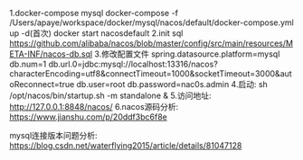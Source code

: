 1.docker-compose mysql
    docker-compose -f /Users/apaye/workspace/docker/mysql/nacos/default/docker-compose.yml up -d(首次)
    docker start nacosdefault
2.init sql
    https://github.com/alibaba/nacos/blob/master/config/src/main/resources/META-INF/nacos-db.sql
3.修改配置文件
spring.datasource.platform=mysql
db.num=1
db.url.0=jdbc:mysql://localhost:13316/nacos?characterEncoding=utf8&connectTimeout=1000&socketTimeout=3000&autoReconnect=true
db.user=root
db.password=nac0s.admin
4.启动: sh /opt/nacos/bin/startup.sh -m standalone &
5.访问地址: http://127.0.0.1:8848/nacos/
6.nacos源码分析: https://www.jianshu.com/p/20ddf3bc6f8e

mysql连接版本问题分析: https://blog.csdn.net/waterflying2015/article/details/81047128